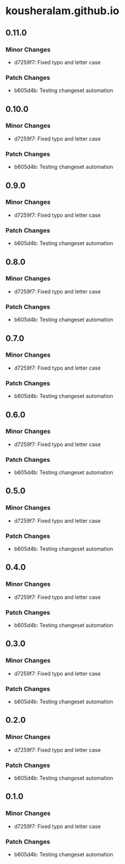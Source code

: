 # kousheralam.github.io

## 0.11.0

### Minor Changes

- d7259f7: Fixed typo and letter case

### Patch Changes

- b605d4b: Testing changeset automation

## 0.10.0

### Minor Changes

- d7259f7: Fixed typo and letter case

### Patch Changes

- b605d4b: Testing changeset automation

## 0.9.0

### Minor Changes

- d7259f7: Fixed typo and letter case

### Patch Changes

- b605d4b: Testing changeset automation

## 0.8.0

### Minor Changes

- d7259f7: Fixed typo and letter case

### Patch Changes

- b605d4b: Testing changeset automation

## 0.7.0

### Minor Changes

- d7259f7: Fixed typo and letter case

### Patch Changes

- b605d4b: Testing changeset automation

## 0.6.0

### Minor Changes

- d7259f7: Fixed typo and letter case

### Patch Changes

- b605d4b: Testing changeset automation

## 0.5.0

### Minor Changes

- d7259f7: Fixed typo and letter case

### Patch Changes

- b605d4b: Testing changeset automation

## 0.4.0

### Minor Changes

- d7259f7: Fixed typo and letter case

### Patch Changes

- b605d4b: Testing changeset automation

## 0.3.0

### Minor Changes

- d7259f7: Fixed typo and letter case

### Patch Changes

- b605d4b: Testing changeset automation

## 0.2.0

### Minor Changes

- d7259f7: Fixed typo and letter case

### Patch Changes

- b605d4b: Testing changeset automation

## 0.1.0

### Minor Changes

- d7259f7: Fixed typo and letter case

### Patch Changes

- b605d4b: Testing changeset automation
